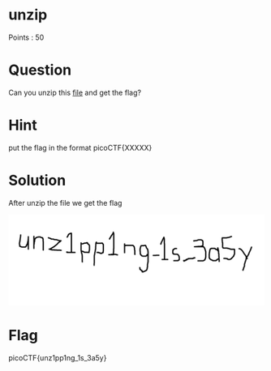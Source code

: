 # unzip

Points : 50

# Question

Can you unzip this [file](flag.zip) and get the flag?

# Hint 

put the flag in the format picoCTF{XXXXX}

# Solution

After unzip the file we get the flag


![](flag.png)


# Flag
picoCTF{unz1pp1ng_1s_3a5y}

